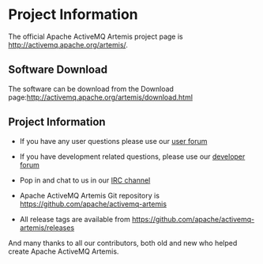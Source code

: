 # Project Information

The official Apache ActiveMQ Artemis project page is <http://activemq.apache.org/artemis/>.

## Software Download

The software can be download from the Download
page:<http://activemq.apache.org/artemis/download.html>

## Project Information

- If you have any user questions please use our [user
  forum](http://activemq.2283324.n4.nabble.com/ActiveMQ-User-f2341805.html)

- If you have development related questions, please use our [developer
  forum](http://activemq.2283324.n4.nabble.com/ActiveMQ-Dev-f2368404.html)

- Pop in and chat to us in our [IRC
  channel](irc://irc.freenode.net:6667/apache-activemq)

- Apache ActiveMQ Artemis Git repository is <https://github.com/apache/activemq-artemis>

- All release tags are available from
  <https://github.com/apache/activemq-artemis/releases>

And many thanks to all our contributors, both old and new who helped
create Apache ActiveMQ Artemis.
